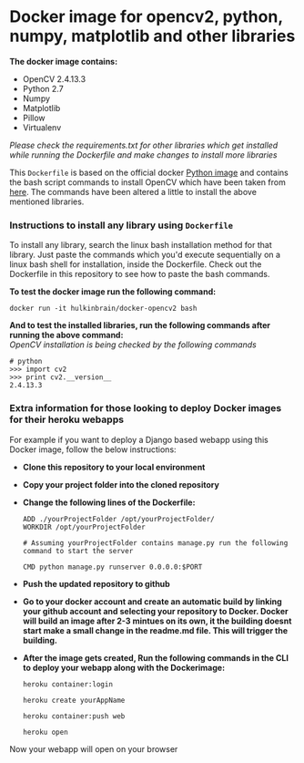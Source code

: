 # Docker image for opencv2, python, numpy, matplotlib and other libraries

**The docker image contains:**

- OpenCV 2.4.13.3
- Python 2.7
- Numpy
- Matplotlib
- Pillow
- Virtualenv

_Please check the requirements.txt for other libraries which get installed while running the Dockerfile and make changes to install more libraries_

This ```Dockerfile``` is based on the official docker [Python image](https://hub.docker.com/_/python/) and contains the bash script commands to install OpenCV which have been taken from [here](https://github.com/milq/milq/blob/master/scripts/bash/install-opencv.sh). The commands have been altered a little to install the above mentioned libraries. 

### Instructions to install any library using ```Dockerfile```

To install any library, search the linux bash installation method for that library. Just paste the commands which you'd execute sequentially on a linux bash shell for installation, inside the Dockerfile. Check out the Dockerfile in this repository to see how to paste the bash commands.

**To test the docker image run the following command:**

    docker run -it hulkinbrain/docker-opencv2 bash
    
**And to test the installed libraries, run the following commands after running the above command:**<br>
_OpenCV installation is being checked by the following commands_

    # python
    >>> import cv2
    >>> print cv2.__version__
    2.4.13.3


### Extra information for those looking to deploy Docker images for their heroku webapps
For example if you want to deploy a Django based webapp using this Docker image, follow the below instructions:

- **Clone this repository to your local environment**
- **Copy your project folder into the cloned repository**
- **Change the following lines of the Dockerfile:**

    ```
    ADD ./yourProjectFolder /opt/yourProjectFolder/
    WORKDIR /opt/yourProjectFolder

    # Assuming yourProjectFolder contains manage.py run the following command to start the server

    CMD python manage.py runserver 0.0.0.0:$PORT
    ```
- **Push the updated repository to github**
- **Go to your docker account and create an automatic build by linking your github account and selecting your repository to Docker. Docker will build an image after 2-3 mintues on its own, it the building doesnt start make a small change in the readme.md file. This will trigger the building.**
- **After the image gets created, Run the following commands in the CLI to deploy your webapp along with the Dockerimage:**
    ```
    heroku container:login
    
    heroku create yourAppName
    
    heroku container:push web
    
    heroku open
    ```
Now your webapp will open on your browser
